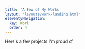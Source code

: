 ```yaml
---
title: 'A Few of My Works'
layout: 'layouts/work-landing.html'
eleventyNavigation:
  key: Work
  order: 4
---
```


Here's a few projects I'm proud of

